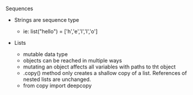 Sequences

- Strings are sequence type
    - ie: list("hello") = ['h','e','l','l','o']

- Lists
    - mutable data type
    - objects can be reached in multiple ways
    - mutating an object affects all variables with paths to tht object
    - .copy() method only creates a shallow copy of a list. References of nested lists are unchanged.
    - from copy import deepcopy